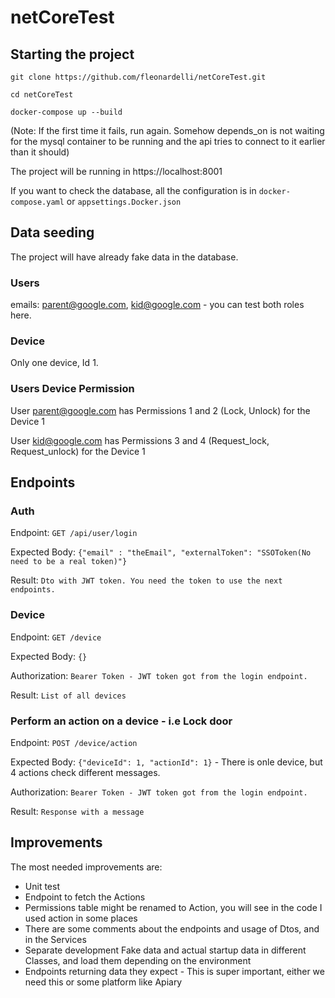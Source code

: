 # netCoreTest

## Starting the project

`git clone https://github.com/fleonardelli/netCoreTest.git`

`cd netCoreTest`

`docker-compose up --build`

(Note: If the first time it fails, run again. Somehow depends_on is not waiting for the mysql container to be running and the api tries to connect to it earlier than it should)

The project will be running in https://localhost:8001

If you want to check the database, all the configuration is in `docker-compose.yaml` or `appsettings.Docker.json`

## Data seeding

The project will have already fake data in the database. 

### Users
emails: parent@google.com, kid@google.com - you can test both roles here. 

### Device
Only one device, Id 1. 

### Users Device Permission
User parent@google.com has Permissions 1 and 2 (Lock, Unlock) for the Device 1

User kid@google.com has Permissions 3 and 4 (Request_lock, Request_unlock) for the Device 1

## Endpoints

### Auth
Endpoint: `GET /api/user/login`

Expected Body: `{"email" : "theEmail", "externalToken": "SSOToken(No need to be a real token)"}`

Result: `Dto with JWT token. You need the token to use the next endpoints.` 

### Device
Endpoint: `GET /device`

Expected Body: `{}`

Authorization: `Bearer Token - JWT token got from the login endpoint.`

Result: `List of all devices`

### Perform an action on a device - i.e Lock door
Endpoint: `POST /device/action`

Expected Body: `{"deviceId": 1, "actionId": 1}` - There is onle device, but 4 actions check different messages.

Authorization: `Bearer Token - JWT token got from the login endpoint.`

Result: `Response with a message`


## Improvements

The most needed improvements are:
- Unit test
- Endpoint to fetch the Actions
- Permissions table might be renamed to Action, you will see in the code I used action in some places
- There are some comments about the endpoints and usage of Dtos, and in the Services
- Separate development Fake data and actual startup data in different Classes, and load them depending on the environment
- Endpoints returning data they expect - This is super important, either we need this or some platform like Apiary
